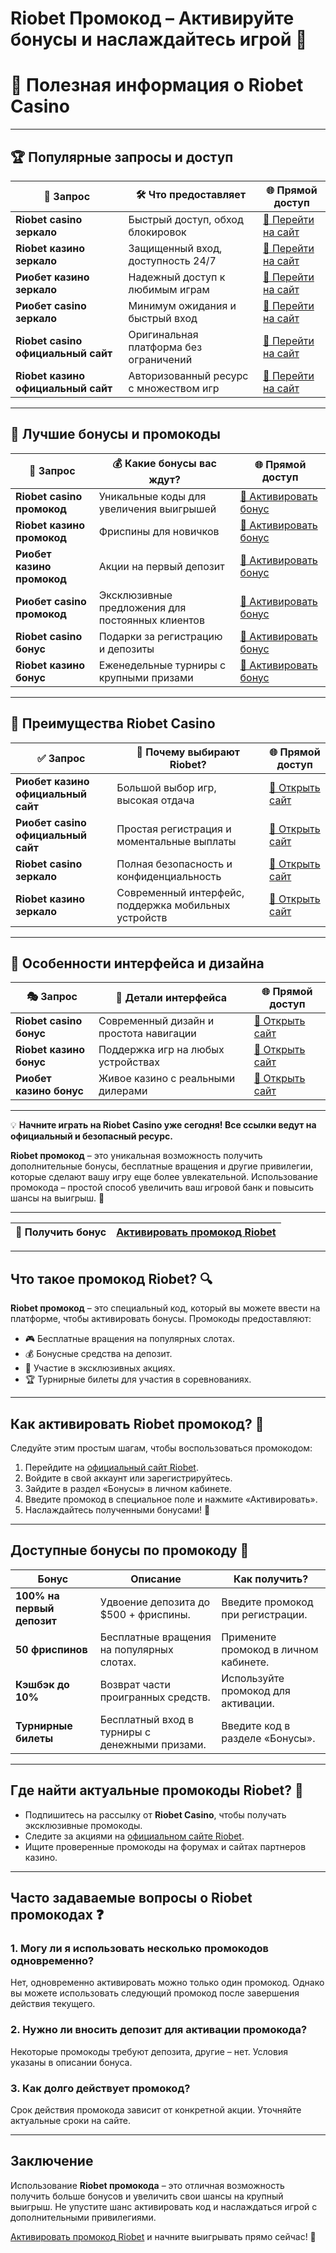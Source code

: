 # Riobet Промокод – Активируйте бонусы и наслаждайтесь игрой 🎁
# 🎰 **Полезная информация о Riobet Casino**  

---

## 🏆 **Популярные запросы и доступ**

| 🔑 **Запрос**                        | 🛠️ **Что предоставляет**                             | 🌐 **Прямой доступ**                |
|--------------------------------------|-----------------------------------------------------|-------------------------------------|
| **Riobet casino зеркало**            | Быстрый доступ, обход блокировок                    | [🔗 Перейти на сайт](https://brandplay.link/dtx89f2L) |
| **Riobet казино зеркало**            | Защищенный вход, доступность 24/7                   | [🔗 Перейти на сайт](https://brandplay.link/dtx89f2L) |
| **Риобет казино зеркало**            | Надежный доступ к любимым играм                     | [🔗 Перейти на сайт](https://brandplay.link/dtx89f2L) |
| **Риобет casino зеркало**            | Минимум ожидания и быстрый вход                     | [🔗 Перейти на сайт](https://brandplay.link/dtx89f2L) |
| **Riobet casino официальный сайт**   | Оригинальная платформа без ограничений              | [🔗 Перейти на сайт](https://brandplay.link/dtx89f2L) |
| **Riobet казино официальный сайт**   | Авторизованный ресурс с множеством игр             | [🔗 Перейти на сайт](https://brandplay.link/dtx89f2L) |

---

## 🎁 **Лучшие бонусы и промокоды**

| 🏅 **Запрос**                        | 💰 **Какие бонусы вас ждут?**                        | 🌐 **Прямой доступ**                |
|--------------------------------------|-----------------------------------------------------|-------------------------------------|
| **Riobet casino промокод**           | Уникальные коды для увеличения выигрышей            | [🔗 Активировать бонус](https://brandplay.link/dtx89f2L) |
| **Riobet казино промокод**           | Фриспины для новичков                               | [🔗 Активировать бонус](https://brandplay.link/dtx89f2L) |
| **Риобет казино промокод**           | Акции на первый депозит                             | [🔗 Активировать бонус](https://brandplay.link/dtx89f2L) |
| **Риобет casino промокод**           | Эксклюзивные предложения для постоянных клиентов    | [🔗 Активировать бонус](https://brandplay.link/dtx89f2L) |
| **Riobet casino бонус**              | Подарки за регистрацию и депозиты                   | [🔗 Активировать бонус](https://brandplay.link/dtx89f2L) |
| **Riobet казино бонус**              | Еженедельные турниры с крупными призами            | [🔗 Активировать бонус](https://brandplay.link/dtx89f2L) |

---

## 🌟 **Преимущества Riobet Casino**

| ✅ **Запрос**                        | 🎯 **Почему выбирают Riobet?**                       | 🌐 **Прямой доступ**                |
|--------------------------------------|-----------------------------------------------------|-------------------------------------|
| **Риобет казино официальный сайт**   | Большой выбор игр, высокая отдача                   | [🔗 Открыть сайт](https://brandplay.link/dtx89f2L) |
| **Риобет casino официальный сайт**   | Простая регистрация и моментальные выплаты         | [🔗 Открыть сайт](https://brandplay.link/dtx89f2L) |
| **Riobet casino зеркало**            | Полная безопасность и конфиденциальность            | [🔗 Открыть сайт](https://brandplay.link/dtx89f2L) |
| **Riobet казино зеркало**            | Современный интерфейс, поддержка мобильных устройств| [🔗 Открыть сайт](https://brandplay.link/dtx89f2L) |

---

## 🎨 **Особенности интерфейса и дизайна**

| 🎭 **Запрос**                        | 📱 **Детали интерфейса**                             | 🌐 **Прямой доступ**                |
|--------------------------------------|-----------------------------------------------------|-------------------------------------|
| **Riobet casino бонус**              | Современный дизайн и простота навигации             | [🔗 Открыть сайт](https://brandplay.link/dtx89f2L) |
| **Riobet казино бонус**              | Поддержка игр на любых устройствах                  | [🔗 Открыть сайт](https://brandplay.link/dtx89f2L) |
| **Риобет казино бонус**              | Живое казино с реальными дилерами                   | [🔗 Открыть сайт](https://brandplay.link/dtx89f2L) |

---

💡 **Начните играть на Riobet Casino уже сегодня! Все ссылки ведут на официальный и безопасный ресурс.**

**Riobet промокод** – это уникальная возможность получить дополнительные бонусы, бесплатные вращения и другие привилегии, которые сделают вашу игру еще более увлекательной. Использование промокода – простой способ увеличить ваш игровой банк и повысить шансы на выигрыш. 🤑

---

| **🔗 Получить бонус** | [Активировать промокод Riobet](https://brandplay.link/dtx89f2L) |
|------------------------|-----------------------------------------------------------------|

---

## Что такое промокод Riobet? 🔍

**Riobet промокод** – это специальный код, который вы можете ввести на платформе, чтобы активировать бонусы. Промокоды предоставляют:

- 🎮 Бесплатные вращения на популярных слотах.
- 💰 Бонусные средства на депозит.
- 🎁 Участие в эксклюзивных акциях.
- 🏆 Турнирные билеты для участия в соревнованиях.

---

## Как активировать Riobet промокод? 🚀

Следуйте этим простым шагам, чтобы воспользоваться промокодом:

1. Перейдите на [официальный сайт Riobet](https://brandplay.link/dtx89f2L).
2. Войдите в свой аккаунт или зарегистрируйтесь.
3. Зайдите в раздел «Бонусы» в личном кабинете.
4. Введите промокод в специальное поле и нажмите «Активировать».
5. Наслаждайтесь полученными бонусами! 🎉

---

## Доступные бонусы по промокоду 🎁

| **Бонус**                  | **Описание**                                   | **Как получить?**                         |
|-----------------------------|-----------------------------------------------|-------------------------------------------|
| **100% на первый депозит**  | Удвоение депозита до $500 + фриспины.         | Введите промокод при регистрации.         |
| **50 фриспинов**            | Бесплатные вращения на популярных слотах.     | Примените промокод в личном кабинете.     |
| **Кэшбэк до 10%**           | Возврат части проигранных средств.            | Используйте промокод для активации.       |
| **Турнирные билеты**        | Бесплатный вход в турниры с денежными призами.| Введите код в разделе «Бонусы».           |

---

## Где найти актуальные промокоды Riobet? 🔑

- Подпишитесь на рассылку от **Riobet Casino**, чтобы получать эксклюзивные промокоды.
- Следите за акциями на [официальном сайте Riobet](https://brandplay.link/dtx89f2L).
- Ищите проверенные промокоды на форумах и сайтах партнеров казино.

---

## Часто задаваемые вопросы о Riobet промокодах ❓

### 1. Могу ли я использовать несколько промокодов одновременно?
Нет, одновременно активировать можно только один промокод. Однако вы можете использовать следующий промокод после завершения действия текущего.

### 2. Нужно ли вносить депозит для активации промокода?
Некоторые промокоды требуют депозита, другие – нет. Условия указаны в описании бонуса.

### 3. Как долго действует промокод?
Срок действия промокода зависит от конкретной акции. Уточняйте актуальные сроки на сайте.

---

## Заключение

Использование **Riobet промокода** – это отличная возможность получить больше бонусов и увеличить свои шансы на крупный выигрыш. Не упустите шанс активировать код и наслаждаться игрой с дополнительными привилегиями.

[Активировать промокод Riobet](https://brandplay.link/dtx89f2L) и начните выигрывать прямо сейчас! 🎉
